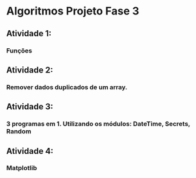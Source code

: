 # Algoritmos Projeto Fase 3



## Atividade 1:
### Funções

## Atividade 2:
### Remover dados duplicados de um array.

## Atividade 3:
### 3 programas em 1. Utilizando os módulos: DateTime, Secrets, Random

## Atividade 4:
### Matplotlib